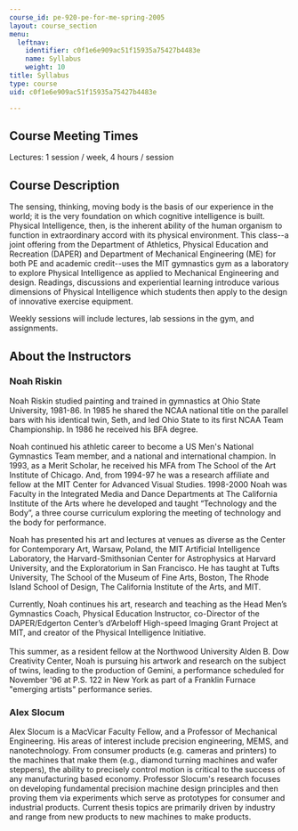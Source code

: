 ```yaml
---
course_id: pe-920-pe-for-me-spring-2005
layout: course_section
menu:
  leftnav:
    identifier: c0f1e6e909ac51f15935a75427b4483e
    name: Syllabus
    weight: 10
title: Syllabus
type: course
uid: c0f1e6e909ac51f15935a75427b4483e

---
```


Course Meeting Times
--------------------

Lectures: 1 session / week, 4 hours / session

Course Description
------------------

The sensing, thinking, moving body is the basis of our experience in the world; it is the very foundation on which cognitive intelligence is built. Physical Intelligence, then, is the inherent ability of the human organism to function in extraordinary accord with its physical environment. This class--a joint offering from the Department of Athletics, Physical Education and Recreation (DAPER) and Department of Mechanical Engineering (ME) for both PE and academic credit--uses the MIT gymnastics gym as a laboratory to explore Physical Intelligence as applied to Mechanical Engineering and design. Readings, discussions and experiential learning introduce various dimensions of Physical Intelligence which students then apply to the design of innovative exercise equipment.

Weekly sessions will include lectures, lab sessions in the gym, and assignments.

About the Instructors
---------------------

### Noah Riskin

Noah Riskin studied painting and trained in gymnastics at Ohio State University, 1981-86. In 1985 he shared the NCAA national title on the parallel bars with his identical twin, Seth, and led Ohio State to its first NCAA Team Championship. In 1986 he received his BFA degree.

Noah continued his athletic career to become a US Men's National Gymnastics Team member, and a national and international champion. In 1993, as a Merit Scholar, he received his MFA from The School of the Art Institute of Chicago. And, from 1994-97 he was a research affiliate and fellow at the MIT Center for Advanced Visual Studies. 1998-2000 Noah was Faculty in the Integrated Media and Dance Departments at The California Institute of the Arts where he developed and taught “Technology and the Body”, a three course curriculum exploring the meeting of technology and the body for performance.

Noah has presented his art and lectures at venues as diverse as the Center for Contemporary Art, Warsaw, Poland, the MIT Artificial Intelligence Laboratory, the Harvard-Smithsonian Center for Astrophysics at Harvard University, and the Exploratorium in San Francisco. He has taught at Tufts University, The School of the Museum of Fine Arts, Boston, The Rhode Island School of Design, The California Institute of the Arts, and MIT.

Currently, Noah continues his art, research and teaching as the Head Men’s Gymnastics Coach, Physical Education Instructor, co-Director of the DAPER/Edgerton Center’s d’Arbeloff High-speed Imaging Grant Project at MIT, and creator of the Physical Intelligence Initiative.  
   
This summer, as a resident fellow at the Northwood University Alden B. Dow Creativity Center, Noah is pursuing his artwork and research on the subject of twins, leading to the production of Gemini, a performance scheduled for November '96 at P.S. 122 in New York as part of a Franklin Furnace "emerging artists" performance series.

### Alex Slocum

Alex Slocum is a MacVicar Faculty Fellow, and a Professor of Mechanical Engineering. His areas of interest include precision engineering, MEMS, and nanotechnology. From consumer products (e.g. cameras and printers) to the machines that make them (e.g., diamond turning machines and wafer steppers), the ability to precisely control motion is critical to the success of any manufacturing based economy. Professor Slocum's research focuses on developing fundamental precision machine design principles and then proving them via experiments which serve as prototypes for consumer and industrial products. Current thesis topics are primarily driven by industry and range from new products to new machines to make products.